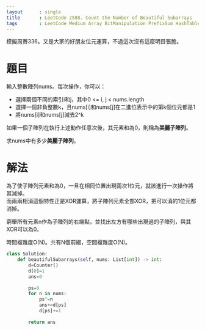 ```yaml
--- 
layout      : single
title       : LeetCode 2588. Count the Number of Beautiful Subarrays
tags        : LeetCode Medium Array BitManipulation PrefixSum HashTable
---
```

模擬周賽336。又是大家的好朋友位元運算，不過這次沒有這麼明目張膽。  

# 題目
輸入整數陣列nums。每次操作，你可以：  
- 選擇兩個不同的索引i和j，其中0 <= i, j < nums.length  
- 選擇一個非負整數k，且nums[i]和nums[j]在二進位表示中的第k個位元都是1  
- 將nums[i]和nums[j]減去2^k  

如果一個子陣列在執行上述動作任意次後，其元素和為0，則稱為**美麗子陣列**。  

求nums中有多少**美麗子陣列**。  

# 解法
為了使子陣列元素和為0，一旦在相同位置出現兩次1位元，就該進行一次操作將其減掉。  
而兩兩相消這個特性正是XOR運算，將子陣列元素全部XOR，把可以消的1位元都消掉。  

窮舉所有元素n作為子陣列的右端點，並找出左方有哪些出現過的子陣列，與其XOR可以為0。  

時間複雜度O(N)。共有N個前綴，空間複雜度O(N)。  

```python
class Solution:
    def beautifulSubarrays(self, nums: List[int]) -> int:
        d=Counter()
        d[0]=1
        ans=0
        
        ps=0
        for n in nums:
            ps^=n
            ans+=d[ps]
            d[ps]+=1
            
        return ans
```
